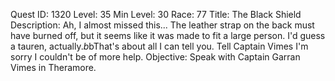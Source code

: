 Quest ID: 1320
Level: 35
Min Level: 30
Race: 77
Title: The Black Shield
Description: Ah, I almost missed this... The leather strap on the back must have burned off, but it seems like it was made to fit a large person. I'd guess a tauren, actually.$b$bThat's about all I can tell you. Tell Captain Vimes I'm sorry I couldn't be of more help.
Objective: Speak with Captain Garran Vimes in Theramore.
